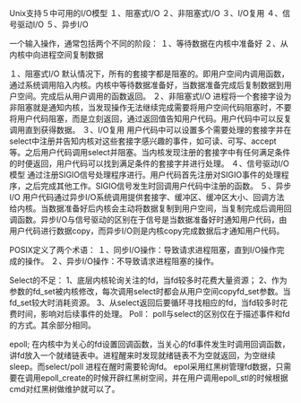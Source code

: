 Unix支持５中可用的I/O模型
１、阻塞式I/O
２、非阻塞式I/O
３、I/O复用
４、信号驱动I/O
５、异步I/O

一个输入操作，通常包括两个不同的阶段：
１、等待数据在内核中准备好
２、从内核中向进程空间复制数据

１、阻塞式I/O
默认情况下，所有的套接字都是阻塞的。即用户空间内调用函数，通过系统调用陷入内核。内核中等待数据准备好，当数据准备完成后复制数据到用户空间。完成后从用户调用的函数返回。
２、非阻塞式I/O
进程将一个套接字设为非阻塞就是通知内核，当发现操作无法继续完成需要将用户空间代码阻塞时，不要将用户代码阻塞，而是立刻返回，通过返回值告知用户代码。用户代码中可以反复调用直到获得数据。
３、I/O复用
用户代码中可以设置多个需要处理的套接字并在select中注册并告知内核对这些套接字感兴趣的事件，如可读、可写、accept等。之后用户代码调用select并阻塞。当内核发现注册的套接字中有任何满足条件的时便返回，用户代码可以找到满足条件的套接字并进行处理。
４、信号驱动I/O模型
通过注册SIGIO信号处理程序进行。用户代码首先注册对SIGIO事件的处理程序，之后完成其他工作。SIGIO信号发生时回调用户代码中注册的函数。
５、异步I/O
用户代码通过异步I/O系统调用提供套接字、缓冲区、缓冲区大小、回调方法给内核。当数据准备好后内核会主动将数据复制到用户空间，当复制完成后调用回调函数。异步I/O与信号驱动的区别在于信号是当数据准备好时通知用户代码，由用户代码进行数据copy，而异步I/O则是内核copy完成数据后才通知用户代码。

POSIX定义了两个术语：
１、同步I/O操作：导致请求进程阻塞，直到I/O操作完成的操作。
２、异步I/O操作：不导致请求进程阻塞的操作。

Select的不足：
1、底层内核轮询关注的fd，当fd较多时花费大量资源；
2、作为参数的fd_set被内核修改，每次调用select时都会从用户空间copyfd_set参数。当fd_set较大时消耗资源。
3、从select返回后要循环寻找相应的fd，当fd较多时花费时间，影响对后续事件的处理。
Poll：
poll与select的区别仅在于描述事件和fd的方式。其余部分相同。

epoll;
在内核中为关心的fd设置回调函数，当关心的fd事件发生时调用回调函数，讲fd放入一个就绪链表中。进程醒来时发现就绪链表不为空就返回，为空继续sleep。而select/poll 进程在醒时需要轮询fd。
epol采用红黑树管理fd数据，只需要在调用epoll_create的时候开辟红黑树空间，并在用户调用epoll_stl的时候根据cmd对红黑树做维护就可以了。
